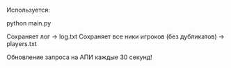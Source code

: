Используется:

python main.py

Сохраняет лог -> log.txt
Сохраняет все ники игроков (без дубликатов) -> players.txt

Обновление запроса на АПИ каждые 30 секунд!
